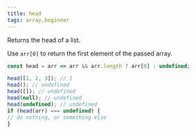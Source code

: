 ```yaml
---
title: head
tags: array,beginner
---
```


Returns the head of a list.

Use `arr[0]` to return the first element of the passed array.

```js
const head = arr => arr && arr.length ? arr[0] : undefined;
```

```js
head([1, 2, 3]); // 1
head(); // undefined
head([]); // undefined
head(null); // undefined
head(undefined); // undefined
if (head(arr) === undefined) { 
// do nothing, or something else
}
```
